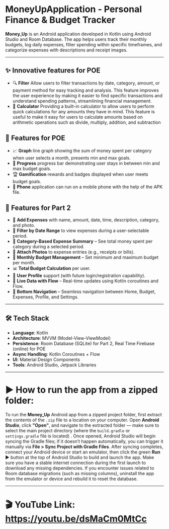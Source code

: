 # MoneyUpApplication - Personal Finance & Budget Tracker

**Money_Up** is an Android application developed in Kotlin using Android Studio and Room Database. The app helps users track their monthly budgets, log daily expenses, filter spending within specific timeframes, and categorize expenses with descriptions and receipt images.

---

## ✨ Innovative features for POE

- 🔍  **Filter** Allow users to filter transactions by date, category, amount, or payment method for easy tracking and analysis. This feature improves the user experience by making it easier to find specific transactions and understand spending patterns, streamlining financial management.
- 🧮  **Calculator** Providing a built-in calculator to allow users to perform quick calculations for any amounts they have in mind. This feature is useful to make it easy for users to calculate amounts based on arithmetic operations such as divide, multiply, addition, and subtraction

## 🚀 Features for POE

- 📈  **Graph** line graph showing the sum of money spent per category when user selects a month, presents min and max goals.
- 🔘  **Progress** progress bar demonstrating user stays in between min and max budget goals.
- 🏆  **Gamification** rewards and badges displayed when user meets budget goals.
- 📲  **Phone** application can run on a mobile phone with the help of the APK file.

## 🚀 Features for Part 2

- 🧾 **Add Expenses** with name, amount, date, time, description, category, and photo.
- 📆 **Filter by Date Range** to view expenses during a user-selectable period.
- 📂 **Category-Based Expense Summary** – See total money spent per category during a selected period.
- 📸 **Attach Photos** to expense entries (e.g., receipts or bills).
- 💼 **Monthly Budget Management** – Set minimum and maximum budget per month.
- 📊 **Total Budget Calculation** per user.
- 👤 **User Profile** support (with future login/registration capability).
- 🔄 **Live Data with Flow** – Real-time updates using Kotlin coroutines and Flow.
- 📱 **Bottom Navigation** – Seamless navigation between Home, Budget, Expenses, Profile, and Settings.

---

## 🛠️ Tech Stack

- **Language**: Kotlin
- **Architecture**: MVVM (Model-View-ViewModel)
- **Persistence**: Room Database (SQLite) for Part 2, Real Time Firebase (online) for POE
- **Async Handling**: Kotlin Coroutines + Flow
- **UI**: Material Design Components
- **Tools**: Android Studio, Jetpack Libraries

---
# ▶️ How to run the app from a zipped folder:


To run the **Money_Up** Android app from a zipped project folder, first extract the contents of the `.zip` file to a location on your computer.
Open **Android Studio**, click **"Open"**, and navigate to the extracted folder — make sure to select the main project directory (where the `build.gradle` or `settings.gradle` file is located)
. Once opened, Android Studio will begin syncing the Gradle files; if it doesn’t happen automatically, you can trigger it manually via **File > Sync Project with Gradle Files**.
After syncing completes, connect your Android device or start an emulator, then click the green **Run** ▶ button at the top of Android Studio to build and launch the app.
Make sure you have a stable internet connection during the first launch to download any missing dependencies.
If you encounter issues related to Room database migrations (such as missing columns), uninstall the app from the emulator or device and rebuild it to reset the database.

---

# 🎬 YouTube Link: https://youtu.be/dsMaCm0MtCc

